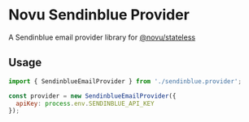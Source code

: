 # Novu Sendinblue Provider

A Sendinblue email provider library for [@novu/stateless](https://github.com/novuhq/novu)

## Usage

```javascript
import { SendinblueEmailProvider } from './sendinblue.provider';

const provider = new SendinblueEmailProvider({
  apiKey: process.env.SENDINBLUE_API_KEY
});
```
